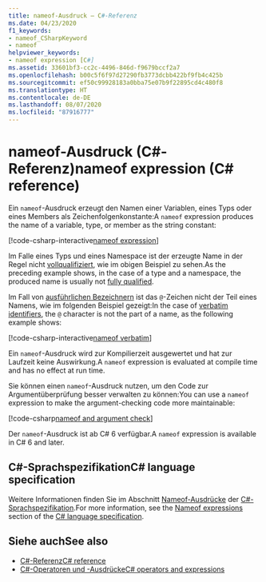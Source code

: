 ```yaml
---
title: nameof-Ausdruck – C#-Referenz
ms.date: 04/23/2020
f1_keywords:
- nameof_CSharpKeyword
- nameof
helpviewer_keywords:
- nameof expression [C#]
ms.assetid: 33601bf3-cc2c-4496-846d-f9679bccf2a7
ms.openlocfilehash: b00c5f6f97d27290fb3773dcbb422bf9fb4c425b
ms.sourcegitcommit: ef50c99928183a0bba75e07b9f22895cd4c480f8
ms.translationtype: HT
ms.contentlocale: de-DE
ms.lasthandoff: 08/07/2020
ms.locfileid: "87916777"
---
```

# <a name="nameof-expression-c-reference"></a><span data-ttu-id="36e08-102">nameof-Ausdruck (C#-Referenz)</span><span class="sxs-lookup"><span data-stu-id="36e08-102">nameof expression (C# reference)</span></span>

<span data-ttu-id="36e08-103">Ein `nameof`-Ausdruck erzeugt den Namen einer Variablen, eines Typs oder eines Members als Zeichenfolgenkonstante:</span><span class="sxs-lookup"><span data-stu-id="36e08-103">A `nameof` expression produces the name of a variable, type, or member as the string constant:</span></span>

[!code-csharp-interactive[nameof expression](snippets/shared/NameOfOperator.cs#Examples)]

<span data-ttu-id="36e08-104">Im Falle eines Typs und eines Namespace ist der erzeugte Name in der Regel nicht [vollqualifiziert](~/_csharplang/spec/basic-concepts.md#fully-qualified-names), wie im obigen Beispiel zu sehen.</span><span class="sxs-lookup"><span data-stu-id="36e08-104">As the preceding example shows, in the case of a type and a namespace, the produced name is usually not [fully qualified](~/_csharplang/spec/basic-concepts.md#fully-qualified-names).</span></span>

<span data-ttu-id="36e08-105">Im Fall von [ausführlichen Bezeichnern](../tokens/verbatim.md) ist das `@`-Zeichen nicht der Teil eines Namens, wie im folgenden Beispiel gezeigt:</span><span class="sxs-lookup"><span data-stu-id="36e08-105">In the case of [verbatim identifiers](../tokens/verbatim.md), the `@` character is not the part of a name, as the following example shows:</span></span>

[!code-csharp-interactive[nameof verbatim](snippets/shared/NameOfOperator.cs#Verbatim)]

<span data-ttu-id="36e08-106">Ein `nameof`-Ausdruck wird zur Kompilierzeit ausgewertet und hat zur Laufzeit keine Auswirkung.</span><span class="sxs-lookup"><span data-stu-id="36e08-106">A `nameof` expression is evaluated at compile time and has no effect at run time.</span></span>

<span data-ttu-id="36e08-107">Sie können einen `nameof`-Ausdruck nutzen, um den Code zur Argumentüberprüfung besser verwalten zu können:</span><span class="sxs-lookup"><span data-stu-id="36e08-107">You can use a `nameof` expression to make the argument-checking code more maintainable:</span></span>

[!code-csharp[nameof and argument check](snippets/shared/NameOfOperator.cs#ExceptionMessage)]

<span data-ttu-id="36e08-108">Der `nameof`-Ausdruck ist ab C# 6 verfügbar.</span><span class="sxs-lookup"><span data-stu-id="36e08-108">A `nameof` expression is available in C# 6 and later.</span></span>

## <a name="c-language-specification"></a><span data-ttu-id="36e08-109">C#-Sprachspezifikation</span><span class="sxs-lookup"><span data-stu-id="36e08-109">C# language specification</span></span>

<span data-ttu-id="36e08-110">Weitere Informationen finden Sie im Abschnitt [Nameof-Ausdrücke](~/_csharplang/spec/expressions.md#nameof-expressions) der [C#-Sprachspezifikation](~/_csharplang/spec/introduction.md).</span><span class="sxs-lookup"><span data-stu-id="36e08-110">For more information, see the [Nameof expressions](~/_csharplang/spec/expressions.md#nameof-expressions) section of the [C# language specification](~/_csharplang/spec/introduction.md).</span></span>

## <a name="see-also"></a><span data-ttu-id="36e08-111">Siehe auch</span><span class="sxs-lookup"><span data-stu-id="36e08-111">See also</span></span>

- [<span data-ttu-id="36e08-112">C#-Referenz</span><span class="sxs-lookup"><span data-stu-id="36e08-112">C# reference</span></span>](../index.md)
- [<span data-ttu-id="36e08-113">C#-Operatoren und -Ausdrücke</span><span class="sxs-lookup"><span data-stu-id="36e08-113">C# operators and expressions</span></span>](index.md)

